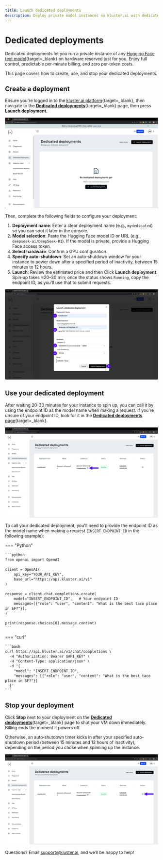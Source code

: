 ```yaml
---
title: Launch dedicated deployments
description: Deploy private model instances on kluster.ai with dedicated hardware, full control, and transparent per-hour pricing. No per-token fees, just predictable costs.
---
```


# Dedicated deployments

Dedicated deployments let you run a private instance of any [Hugging Face text model](https://huggingface.co/models){target=\_blank} on hardware reserved just for you. Enjoy full control, predictable per‑minute billing, and zero per‑token costs.

This page covers how to create, use, and stop your dedicated deployments.

## Create a deployment

Ensure you're logged in to the [kluster.ai platform](https://platform.kluster.ai){target=\_blank}, then navigate to the [**Dedicated deployments**](https://platform.kluster.ai/dedicated-deployments){target=\_blank} page, then press **Launch deployment**.

![Launch deployment](/images/get-started/dedicated-endpoints/dedicated-1.webp)

Then, complete the following fields to configure your deployment:

1. **Deployment name**: Enter a clear deployment name (e.g., `mydedicated`) so you can spot it later in the console.
2. **Model selection**: Paste the Hugging Face model ID or URL (e.g., `deepseek-ai/DeepSeek-R1`). If the model is private, provide a Hugging Face access token.
3. **Select hardware**: Confirm a GPU configuration.
4. **Specify auto-shutdown**: Set an auto‑shutdown window for your instance to power down after a specified period of inactivity, between 15 minutes to 12 hours. 
4. **Launch**: Review the estimated price and then Click **Launch deployment**. Spin‑up takes ≈20–30 min; once the status shows `Running`, copy the endpoint ID, as you'll use that to submit requests. 

![Configure deployment](/images/get-started/dedicated-endpoints/dedicated-2.webp)


## Use your dedicated deployment

After waiting 20-30 minutes for your instance to spin up, you can call it by using the endpoint ID as the model name when making a request. If you're unsure of your endpoint ID, look for it in the [**Dedicated deployments** page](https://platform.kluster.ai/dedicated-deployments){target=\_blank}.

![Copy endpoint ID](/images/get-started/dedicated-endpoints/dedicated-3.webp)

To call your dedicated deployment, you'll need to provide the endpoint ID as the model name when making a request (`INSERT_ENDPOINT_ID` in the following example):

=== "Python"

    ```python
    from openai import OpenAI

    client = OpenAI(
        api_key="YOUR_API_KEY",
        base_url="https://api.kluster.ai/v1"
    )

    response = client.chat.completions.create(
        model="INSERT_ENDPOINT_ID",   # Your endpoint ID
        messages=[{"role": "user", "content": "What is the best taco place in SF?"}],
    )

    print(response.choices[0].message.content)
    ```

=== "curl"

    ```bash
    curl https://api.kluster.ai/v1/chat/completions \
      -H "Authorization: Bearer $API_KEY" \
      -H "Content-Type: application/json" \
      -d '{
        "model": "INSERT_ENDPOINT_ID",
        "messages": [{"role": "user", "content": "What is the best taco place in SF?"}]
      }'
    ```

## Stop your deployment

Click **Stop** next to your deployment on the [**Dedicated deployments**](https://platform.kluster.ai/dedicated-deployments){target=\_blank} page to shut your VM down immediately. Billing ends the moment it powers off. 

Otherwise, an auto‑shutdown timer kicks in after your specified auto-shutdown period (between 15 minutes and 12 hours of inactivity), depending on the period you chose when spinning up the instance. 

![Stop deployment](/images/get-started/dedicated-endpoints/dedicated-4.webp)

Questions? Email [support@kluster.ai](mailto:support@kluster.ai), and we’ll be happy to help!
